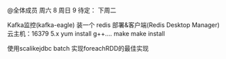@全体成员  周六 8
周日 9
待定： 下周二

Kafka监控(kafka-eagle)  装一个
redis 部署&客户端(Redis Desktop Manager)
	云主机：16379
	5.x
	yum install g++....
	make 
	make install
	

使用scalikejdbc batch 实现foreachRDD的最佳实现